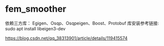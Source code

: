 # fem_smoother
依赖三方库：
Egigen、Osqp、Osqpeigen、Boost、Protobuf
库安装参考链接:
sudo apt install libeigen3-dev

https://blog.csdn.net/qq_38313901/article/details/119415574
